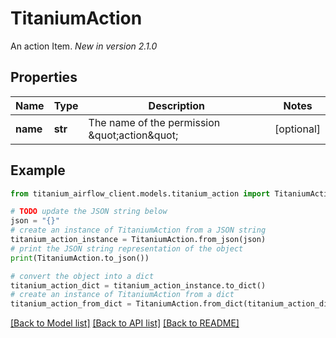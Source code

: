 # TitaniumAction

An action Item.  *New in version 2.1.0* 

## Properties

Name | Type | Description | Notes
------------ | ------------- | ------------- | -------------
**name** | **str** | The name of the permission \&quot;action\&quot; | [optional] 

## Example

```python
from titanium_airflow_client.models.titanium_action import TitaniumAction

# TODO update the JSON string below
json = "{}"
# create an instance of TitaniumAction from a JSON string
titanium_action_instance = TitaniumAction.from_json(json)
# print the JSON string representation of the object
print(TitaniumAction.to_json())

# convert the object into a dict
titanium_action_dict = titanium_action_instance.to_dict()
# create an instance of TitaniumAction from a dict
titanium_action_from_dict = TitaniumAction.from_dict(titanium_action_dict)
```
[[Back to Model list]](../README.md#documentation-for-models) [[Back to API list]](../README.md#documentation-for-api-endpoints) [[Back to README]](../README.md)


